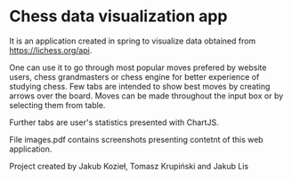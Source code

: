 # Chess data visualization app

It is an application created in spring to visualize data obtained from https://lichess.org/api.

One can use it to go through most popular moves prefered by website users, chess grandmasters or chess engine for better experience of studying chess. 
Few tabs are intended to show best moves by creating arrows over the board. Moves can be made throughout the input box or by selecting them from table.

Further tabs are user's statistics presented with ChartJS.

File images.pdf contains screenshots presenting contetnt of this web application.

Project created by Jakub Kozieł, Tomasz Krupiński and Jakub Lis 
